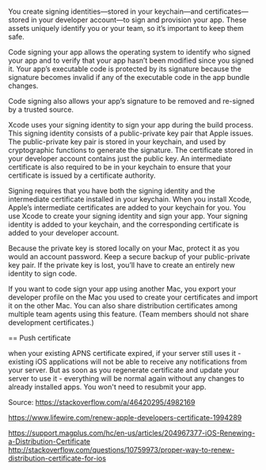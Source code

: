 You create signing identities—stored in your keychain—and certificates—stored in your developer account—to sign and provision your app. These assets uniquely identify you or your team, so it’s important to keep them safe. 

Code signing your app allows the operating system to identify who signed your app and to verify that your app hasn’t been modified since you signed it. Your app’s executable code is protected by its signature because the signature becomes invalid if any of the executable code in the app bundle changes. 

Code signing also allows your app’s signature to be removed and re-signed by a trusted source.

Xcode uses your signing identity to sign your app during the build process. This signing identity consists of a public-private key pair that Apple issues. The public-private key pair is stored in your keychain, and used by cryptographic functions to generate the signature. The certificate stored in your developer account contains just the public key. An intermediate certificate is also required to be in your keychain to ensure that your certificate is issued by a certificate authority.

Signing requires that you have both the signing identity and the intermediate certificate installed in your keychain. When you install Xcode, Apple’s intermediate certificates are added to your keychain for you. You use Xcode to create your signing identity and sign your app. Your signing identity is added to your keychain, and the corresponding certificate is added to your developer account.

Because the private key is stored locally on your Mac, protect it as you would an account password. Keep a secure backup of your public-private key pair. If the private key is lost, you’ll have to create an entirely new identity to sign code.

If you want to code sign your app using another Mac, you export your developer profile on the Mac you used to create your certificates and import it on the other Mac. You can also share distribution certificates among multiple team agents using this feature. (Team members should not share development certificates.)


== Push certificate

when your existing APNS certificate expired, if your server still uses it - existing iOS applications will not be able to receive any notifications from your server. But as soon as you regenerate certificate and update your server to use it - everything will be normal again without any changes to already installed apps. You won't need to resubmit your app.


Source: https://stackoverflow.com/a/46420295/4982169

https://www.lifewire.com/renew-apple-developers-certificate-1994289

https://support.magplus.com/hc/en-us/articles/204967377-iOS-Renewing-a-Distribution-Certificate
http://stackoverflow.com/questions/10759973/proper-way-to-renew-distribution-certificate-for-ios
